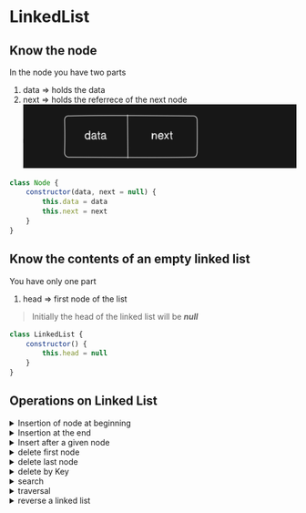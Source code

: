 # LinkedList
## Know the node
In the node you have two parts
1. data => holds the data
2. next => holds the referrece of the next node
![Node](Images/LinkedList/Node.png)
``` javascript
class Node {
    constructor(data, next = null) {
        this.data = data 
        this.next = next
    }
}
```

## Know the contents of an empty linked list 
You have only one part 
1. head => first node of the list
> Initially the head of the linked list will be ***null*** 

``` javascript 
class LinkedList {
    constructor() {
        this.head = null
    }
}
```

## Operations on Linked List

<details>
  <summary>Insertion of node at beginning </summary>

### Insertion of node at beginning

| No | Number of cases = 2|  |
| ----------- | ----------- | -- |
| 1 | When there are ***no elements*** in the list | ![New Node](Images/LinkedList/insertion/emptyList.png) |
| 2 | When there are elements  | ![New Node](Images/LinkedList/insertion/replaceHead.png) |


1. For both the above cases
    - newNode.next = head
    - head = newNode
``` javascript
LinkedList.prototype.insertAtBeginning = function(data){
    const newNode = new Node(data, this.head)
    // newNode.next = this.head
    this.head = newNode
}
```
</details>

<details>
  <summary> Insertion at the end</summary>

### Insertion at the end

| No | Number of cases = 2|  | 
| ----------- | ----------- | -- |
| 1 | When there are ***no elements*** in the list | ![New Node](Images/LinkedList/insertion/emptyList.png) |
| 2 | When there are elements  | ![New Node](Images/LinkedList/insertion/insertAtEnd.png) |


1. When there are no elements
    - head = newNode
2. when there are elements
    - initialize a variable `last` with reference to head
    - move `last` to the end of the list
    - last.next = newNode

``` javascript
LinkedList.prototype.insertAtEnd = function(data){
    const newNode = new Node(Data)
    if(this.head === null){
        this.head = newNode
        return
    }
    let last = this.head
    while(last.next){
        last = last.next
    }
    last.next = newNode
}
```
</details>

<details>
  <summary> Insert after a given node</summary>

### Insert after a given node
- we need to have a previous node to insert data

| No | Number of cases = 2|  |
| ----------- | ----------- | -- |
| 1 | if the previous node is invalid |
| 2 | insertion after node  | ![New Node](Images/LinkedList/insertion/insertAfter1.png) | 

1. if the previous node in invalid 
    - print error message 
2. insertion after a node
    - newNode.next = prevNode.next
    - prevNode.next = newNode
***Note: Node(data, prevNode.next)***
``` javascript
LinkedList.prototype.insertAtEnd = function(prevNode, data){
    if(prevNode === null) {
        console.log("The given previous node is invalid")
        return
    }
    const newNode = new Node(data, prevNode.next)
    prevNode.next = newNode
}
```
</details>

<details>
  <summary> delete first node </summary>

### delete first node

| No | Number of cases = 2|   |
| ----------- | ----------- | -- |
| 1 | if there are no elements |
| 2 | if there are elements  | ![New Node](Images/LinkedList/deletion/deleteFirst.png) | 

1. if there are no elements elements 
    -  return nothing (print list is empty)
2. head = head.next

``` javascript
LinkedList.prototype.deleteFirstNode = function(prevNode, data){
    if(this.head === null){
        console.log("the list is empty")
        return
    }
    this.head = head.next
}
```
</details>
<details>
  <summary>delete last node </summary>

### delete last node 
| No | Number of cases = 3|   |
| ----------- | ----------- | -- |
| 1 | if list is empty |
| 2 | if there is only one node  |![New Node](Images/LinkedList/deletion/head_null.png) | 
| 3 | if there are multiple nodes  | ![New Node](Images/LinkedList/deletion/delete_last.png) | 

1. if the list is empty
    - return nothing (print list is empty)
2. only one node 
    - this.head = null
3. multiple nodes
    - intialise a variable `secondLast` with reference of head
    - traverse to the second last node
    - secondLast.next = null

``` javascript
LinkedList.prototype.deleteLastNode = function() {
    if(this.head === null) {
        console.log("List is empty")
        return
    }
    if(this.head.next === null){
        this.head = null
    }
    let secondLast = this.head
    while(secondLast.next.next) {
        secondLast = secondLast.next
    }
    secondLast.next = null
}
```
</details>

<details>
   <summary>delete by Key</summary>

### delete by Key
| No | Number of cases = 3|  |
| ----------- | ----------- | -- |  
| 1 | if list is empty |
| 2 | if the key is in the head node  |![New Node](Images/LinkedList/deletion/head_null.png) | 
| 3 | key is in some other location | ![New Node](Images/LinkedList/deletion/delete_key.png) | 
| 4 | key is not there in the list |![New Node](Images/LinkedList/deletion/key_Not_Found.png) | 

1. if list is empty
    - return (print list is empty)
2. key is in head 
    - head = head.next
3. key is in other location
    - initialize a variable `current` with reference of head 
    - traverse current to the last node with loop
    - while traversing if you find current.next.data is the key 
        - current.next = current.next.next
4. if key is not found 
    - print key not found

``` javascript
LinkedList.prototype.deleteByKey = function(key){
    if(this.head === null) {
        console.log("list is empty")
        return
    }
    if(this.head.data === key){
        this.head = this.head.next
        return
    }
    let current = this.head
    while(current.next) {
        if(current.next.data = key){
            current.next = current.next.next
            return
        }
    }
    console.log("No node found with key ",key )
}

```

</details>


<details>
   <summary>search</summary>

### search key
| No | Number of cases = 2|  | 
| ----------- | ----------- |-- 
| 1 | if key is present |![New Node](Images/LinkedList/search/search_found.png) | 
| 2 | if key is not present  | ![New Node](Images/LinkedList/search/search_NotFound.png) | 

1. if key is present
    - return `true`
2. if ket is not present
    - return `false`

``` javascript
List.prototype.search = function(key) {
    let current = this.head
    while(current){
        if(current.data === key){
            return true
        }
    current = current.next
    }
    return false
}
```
</details>

<details>
    <summary>traversal</summary>

### traveral
1. print list
    - intialize a variabe `current` with reference of head
    - intitialse a empty array `listValues`
    - loop current and push each node data to the listValues till current reaches the last node
``` javascript
LinkedList.prototype.printList = function() {
    let current = this.head
    let listValues = []
    while(current !== null) {
        listValues.push(current.data)
        current = current.next
    }
    if(this.head) {
        console.log(listValues.join(" ->"))
    } else {
        console.log("list is empty")
    }
}
```
</details>

<details>
    <summary>reverse a linked list</summary>

### reverse linked list
1. we need 3 variables to perform this operation
    1. current => which points the the head 
    2. prev => initially null
    3. next => initially null

![Shifting Order](Images/LinkedList/reverse/orderOfShifting.png)

2. loop till current reaches null
    - next = current.next
    - current.next = prev
    - prev = current
    - current = next
![Shifting Order](Images/LinkedList/reverse/s1.png)
![Shifting Order](Images/LinkedList/reverse/s2.png)
![Shifting Order](Images/LinkedList/reverse/s3.png)
![Shifting Order](Images/LinkedList/reverse/s4.png)
![Shifting Order](Images/LinkedList/reverse/s5.png)

3. after coming out of the loop
    - head = prev
![Shifting Order](Images/LinkedList/reverse/s6.png)


- At first prev and next will be null and current will point to the head
- make next as the next of current 
- point the next of current to the previous
- make the previous node the current node 
- make the current node the next node
- repeat the above steps till you reach the last node
- make the previous the head

``` javascript 
List.prototype.reverse = function() {
    let current = this.head
    let prev = null 
    let next = null
    while(current) {
        next = current.next
        current.next = prev
        prev = current
        current = next
    }
    this.head = prev
}
```
</details>